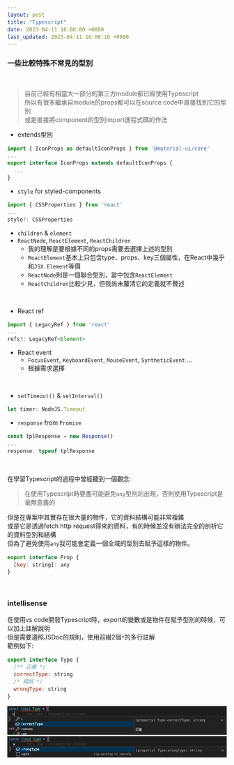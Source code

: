 ```yaml
---
layout: post
title: "Typescript"
date: 2023-04-11 16:00:00 +0800
last_updated: 2023-04-11 16:00:10 +0800
---
```


### 一些比較特殊不常見的型別

<br>

> 目前已經有相當大一部分的第三方module都已經使用Typescript  
> 所以有很多繼承自module的props都可以在source code中直接找到它的型別  
> 或是直接將component的型別import進程式碼的作法

- extends型別
```js
import { IconProps as defaultIconProps } from '@material-ui/core'
...
export interface IconProps extends defaultIconProps {
  ...
}
```

- `style` for styled-components
```js
import { CSSProperties } from 'react'
...
style?: CSSProperties
```

- `children` & `element`
- `ReactNode`, `ReactElement`, `ReactChildren`
  - 我的理解是要根據不同的props需要去選擇上述的型別
  - `ReactElement`基本上只包含type、props、key三個屬性，在React中幾乎和`JSX.Element`等價
  - `ReactNode`則是一個聯合型別，當中包含`ReactElement`
  - `ReactChildren`比較少見，但我尚未釐清它的定義就不贅述

<br>

- React ref
```js
import { LegacyRef } from 'react'
...
refs?: LegacyRef<Element>
```

- React event
  - `FocusEvent`, `KeyboardEvent`, `MouseEvent`, `SyntheticEvent` ...
  - 根據需求選擇

<br>

- `setTimeout()` & `setInterval()`
```js
let timer: NodeJS.Timeout
```

- `response` from `Promise`
```js
const tplResponse = new Response()
...
response: typeof tplResponse
```

<br>

在學習Typescript的過程中曾經聽到一個觀念:
> 在使用Typescript時要盡可能避免`any`型別的出現，否則使用Typescript是毫無意義的

但是在專案中其實存在很大量的物件，它的資料結構可能非常複雜  
或是它是透過fetch http request得來的資料，有的時候並沒有辦法完全的剖析它的資料型別和結構  
但為了避免使用`any`我可能會定義一個全域的型別去賦予這樣的物件。
```js
export interface Prop {
  [key: string]: any
}
```

<br>

### intellisense

在使用vs code開發Typescript時，export的變數或是物件在賦予型別的時候，可以加上註解說明  
但是需要遵照JSDoc的規則，使用前綴2個`*`的多行註解  
範例如下:  
```js
export interface Type {
  /** 正確 */
  correctType: string
  /* 錯誤 */
  wrongType: string
}
```
![intellisense_correctType.png](/assets/intellisense_correctType.png)  
![intellisense_wrongType.png](/assets/intellisense_wrongType.png)

<br>